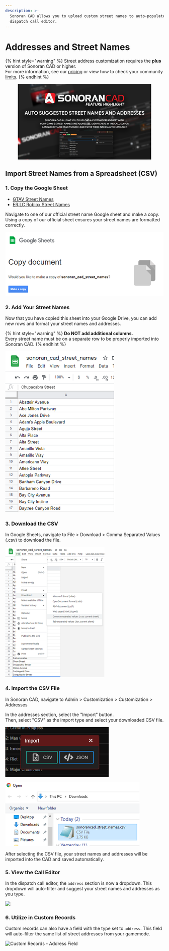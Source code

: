 ```yaml
---
description: >-
  Sonoran CAD allows you to upload custom street names to auto-populate in the
  dispatch call editor.
---
```


# Addresses and Street Names

{% hint style="warning" %}
Street address customization requires the **plus** version of Sonoran CAD or higher.\
For more information, see our [pricing](../../pricing/faq/) or view how to check your community [limits](../getting-started/view-your-limits.md).
{% endhint %}

<figure><img src="../../.gitbook/assets/AutoSuggest.png" alt=""><figcaption></figcaption></figure>

## Import Street Names from a Spreadsheet (CSV)

### 1. Copy the Google Sheet

* [GTAV Street Names](https://docs.google.com/spreadsheets/d/1IkbNJNhMYToqHQE6eb3ujp6ufkjPkLgDgq29g9woGR0/copy)
* [ER:LC Roblox Street Names](https://docs.google.com/spreadsheets/d/1QEuImE6GH1H6sZFltLMYt7HUcExBF3\_-hhNWAB9r6Hg/edit?usp=sharing)

Navigate to one of our official street name Google sheet and make a copy. Using a copy of our official sheet ensures your street names are formatted correctly.

![Sonoran CAD - Copy Street Name Spreadsheet](<../../.gitbook/assets/image (109).png>)

### 2. Add Your Street Names

Now that you have copied this sheet into your Google Drive, you can add new rows and format your street names and addresses.

{% hint style="warning" %}
**Do NOT add additional columns.**\
Every street name must be on a separate row to be properly imported into Sonoran CAD.
{% endhint %}

![Sonoran CAD - Street Names CSV](<../../.gitbook/assets/image (253).png>)

### 3. Download the CSV

In Google Sheets, navigate to File > Download > Comma Separated Values (.csv) to download the file.

![Google Sheets - Download CSV](<../../.gitbook/assets/image (255).png>)

### 4. Import the CSV File

In Sonoran CAD, navigate to Admin > Customization > Customization > Addresses

In the addresses section, select the "Import" button.\
Then, select "CSV" as the import type and select your downloaded CSV file.

![Sonoran CAD - Import Data](<../../.gitbook/assets/image (143).png>)

![File Selector - Select CSV](<../../.gitbook/assets/image (159).png>)

After selecting the CSV file, your street names and addresses will be imported into the CAD and saved automatically.

### 5. View the Call Editor

In the dispatch call editor, the `address` section is now a dropdown. This dropdown will auto-filter and suggest your street names and addresses as you type.

![](../../.gitbook/assets/addresses.gif)

### 6. Utilize in Custom Records

Custom records can also have a field with the type set to `address`. This field will auto-filter the same list of street addresses from your gamemode.

![Custom Records - Address Field](../../.gitbook/assets/90433cf83d1d487c05d18ea392289815.gif)
